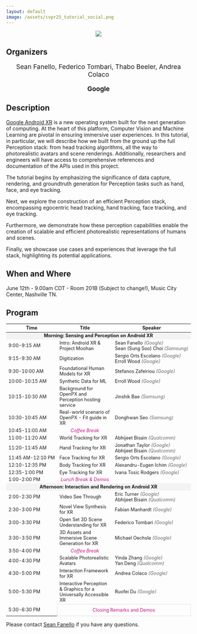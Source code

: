 ```yaml
---
layout: default
image: /assets/cvpr25_tutorial_social.png
---
```


<p style="text-align:center"><img src="https://www.seanfanello.it/wp-content/uploads/2025/05/cvpr25_tutorial.png"/></p>

## Organizers
<p style="text-align: center; font-size: 125%;"> Sean Fanello, Federico Tombari, Thabo Beeler, Andrea Colaco
</p>
<p style="text-align: center; font-size: 125%;"> <b> Google </b> </p>

## Description
[Google Android XR](https://blog.google/products/android/android-xr/) is a new operating system built for the next generation of computing. At the heart of this platform, Computer Vision and Machine Learning are pivotal in ensuring immersive user experiences. In this tutorial, in particular, we will describe how we built from the ground up the full Perception stack: from head tracking algorithms, all the way to photorealistic avatars and scene renderings. Additionally, researchers and engineers will have access to comprehensive references and documentation of the APIs used in this project.

The tutorial begins by emphasizing the significance of data capture, rendering, and groundtruth generation for Perception tasks such as hand, face, and eye tracking.

Next, we explore the construction of an efficient Perception stack, encompassing egocentric head tracking, hand tracking, face tracking, and eye tracking.

Furthermore, we demonstrate how these perception capabilities enable the creation of scalable and efficient photorealistic representations of humans and scenes.

Finally, we showcase use cases and experiences that leverage the full stack, highlighting its potential applications.


## When and Where
June 12th - 9.00am CDT - Room 201B (Subject to change!), Music City Center, Nashville TN.


## Program

<table style="font-size: 90%; width: 100%;">
  <thead>
    <tr>
      <th style="width: 15%;">Time</th>
      <th style="width: 45%;">Title</th>
      <th style="width: 40%;">Speaker</th>
    </tr>
  </thead>
  <tbody>
    <tr>
      <td colspan="3" style="text-align: center; background-color: #f3f3f3;"><span style="white-space: nowrap;"><strong>Morning: Sensing and Perception on Android XR</strong></span></td>
    </tr>
    <tr>
      <td><span style="white-space: nowrap;">9:00-9:15 AM</span></td>
      <td>Intro: Android XR &amp; Project Moohan</td>
      <td><span style="white-space: nowrap;">Sean Fanello <span style="color: #666; font-style: italic;">(Google)</span></span><br><span style="white-space: nowrap;">Sean (Sung Soo) Choi <span style="color: #666; font-style: italic;">(Samsung)</span></span></td>
    </tr>
    <tr>
      <td><span style="white-space: nowrap;">9:15-9:30 AM</span></td>
      <td>Digitization</td>
      <td><span style="white-space: nowrap;">Sergio Orts Escolano <span style="color: #666; font-style: italic;">(Google)</span></span><br><span style="white-space: nowrap;">Erroll Wood <span style="color: #666; font-style: italic;">(Google)</span></span></td>
    </tr>
    <tr>
      <td><span style="white-space: nowrap;">9:30-10:00 AM</span></td>
      <td>Foundational Human Models for XR</td>
      <td><span style="white-space: nowrap;">Stefanos Zafeiriou <span style="color: #666; font-style: italic;">(Google)</span></span></td>
    </tr>
    <tr>
      <td><span style="white-space: nowrap;">10:00-10:15 AM</span></td>
      <td>Synthetic Data for ML</td>
      <td><span style="white-space: nowrap;">Erroll Wood <span style="color: #666; font-style: italic;">(Google)</span></span></td>
    </tr>
    <tr>
      <td><span style="white-space: nowrap;">10:15-10:30 AM</span></td>
      <td>Background for OpenPX and Perception hosting service</td>
      <td><span style="white-space: nowrap;">Jinshik Bae <span style="color: #666; font-style: italic;">(Samsung)</span></span></td>
    </tr>
    <tr>
      <td><span style="white-space: nowrap;">10:30-10:45 AM</span></td>
      <td>Real-world scenario of OpenPX - Fit guide in XR</td>
      <td><span style="white-space: nowrap;">Donghwan Seo <span style="color: #666; font-style: italic;">(Samsung)</span></span></td>
    </tr>
    <tr>
      <td><span style="white-space: nowrap;">10:45-11:00 AM</span></td>
      <td style="text-align: center;"><span style="color: mediumvioletred;"><em>Coffee Break</em></span></td>
      <td></td>
    </tr>
    <tr>
      <td><span style="white-space: nowrap;">11:00-11:20 AM</span></td>
      <td>World Tracking for XR</td>
      <td><span style="white-space: nowrap;">Abhijeet Bisain <span style="color: #666; font-style: italic;">(Qualcomm)</span></span></td>
    </tr>
    <tr>
      <td><span style="white-space: nowrap;">11:20-11:45 AM</span></td>
      <td>Hand Tracking for XR</td>
      <td><span style="white-space: nowrap;">Jonathan Taylor <span style="color: #666; font-style: italic;">(Google)</span></span><br><span style="white-space: nowrap;">Abhijeet Bisain <span style="color: #666; font-style: italic;">(Qualcomm)</span></span></td>
    </tr>
    <tr>
      <td><span style="white-space: nowrap;">11:45 AM-12:10 PM</span></td>
      <td>Face Tracking for XR</td>
      <td><span style="white-space: nowrap;">Sergio Orts Escolano <span style="color: #666; font-style: italic;">(Google)</span></span></td>
    </tr>
    <tr>
      <td><span style="white-space: nowrap;">12:10-12:35 PM</span></td>
      <td>Body Tracking for XR</td>
      <td><span style="white-space: nowrap;">Alexandru-Eugen Ichim <span style="color: #666; font-style: italic;">(Google)</span></span></td>
    </tr>
    <tr>
      <td><span style="white-space: nowrap;">12:35-1:00 PM</span></td>
      <td>Eye Tracking for XR</td>
      <td><span style="white-space: nowrap;">Ivana Tosic Rodgers <span style="color: #666; font-style: italic;">(Google)</span></span></td>
    </tr>
    <tr>
      <td><span style="white-space: nowrap;">1:00-2:00 PM</span></td>
      <td style="text-align: center;"><span style="color: mediumvioletred;"><em>Lunch Break & Demos</em></span></td>
      <td></td>
    </tr>
    <tr>
      <td colspan="3" style="text-align: center; background-color: #f3f3f3;"><span style="white-space: nowrap;"><strong>Afternoon: Interaction and Rendering on Android XR</strong></span></td>
    </tr>
    <tr>
      <td><span style="white-space: nowrap;">2:00-2:30 PM</span></td>
      <td>Video See Through</td>
      <td><span style="white-space: nowrap;">Eric Turner <span style="color: #666; font-style: italic;">(Google)</span></span><br><span style="white-space: nowrap;">Abhijeet Bisain <span style="color: #666; font-style: italic;">(Qualcomm)</span></span></td>
    </tr>
    <tr>
      <td><span style="white-space: nowrap;">2:30-3:00 PM</span></td>
      <td>Novel View Synthesis for XR</td>
      <td><span style="white-space: nowrap;">Fabian Manhardt <span style="color: #666; font-style: italic;">(Google)</span></span></td>
    </tr>
    <tr>
      <td><span style="white-space: nowrap;">3:00-3:30 PM</span></td>
      <td>Open Set 3D Scene Understanding for XR</td>
      <td><span style="white-space: nowrap;">Federico Tombari <span style="color: #666; font-style: italic;">(Google)</span></span></td>
    </tr>
    <tr>
      <td><span style="white-space: nowrap;">3:30-3:50 PM</span></td>
      <td>3D Assets and Immersive Scene Generation for XR</td>
      <td><span style="white-space: nowrap;">Michael Oechsle <span style="color: #666; font-style: italic;">(Google)</span></span></td>
    </tr>
    <tr>
      <td><span style="white-space: nowrap;">3:50-4:00 PM</span></td>
      <td style="text-align: center;"><span style="color: mediumvioletred;"><em>Coffee Break</em></span></td>
      <td></td>
    </tr>
    <tr>
      <td><span style="white-space: nowrap;">4:00-4:30 PM</span></td>
      <td>Scalable Photorealistic Avatars</td>
      <td><span style="white-space: nowrap;">Yinda Zhang <span style="color: #666; font-style: italic;">(Google)</span></span><br><span style="white-space: nowrap;">Yan Deng <span style="color: #666; font-style: italic;">(Qualcomm)</span></span></td>
    </tr>
    <tr>
      <td><span style="white-space: nowrap;">4:30-5:00 PM</span></td>
      <td>Interaction Framework for XR</td>
      <td><span style="white-space: nowrap;">Andrea Colaco <span style="color: #666; font-style: italic;">(Google)</span></span></td>
    </tr>
    <tr>
      <td><span style="white-space: nowrap;">5:00-5:30 PM</span></td>
      <td>Interactive Perception &amp; Graphics for a Universally Accessible XR</td>
      <td><span style="white-space: nowrap;">Ruofei Du <span style="color: #666; font-style: italic;">(Google)</span></span></td>
    </tr>
    <tr>
      <td><span style="white-space: nowrap;">5:30-6:30 PM</span></td>
      <td colspan="2" style="text-align: center; border: 1px solid #ddd; padding: 8px;"><span style="color: mediumvioletred;">Closing Remarks and Demos</span></td>
    </tr>
  </tbody>
</table>

Please contact [Sean Fanello](mailto:seanfa@google.com) if you have any questions.
